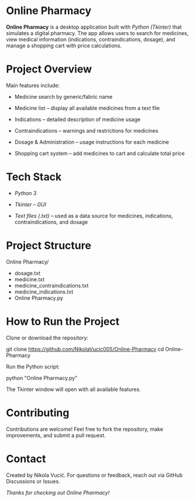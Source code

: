 # Online Pharmacy

**Online Pharmacy** is a desktop application built with *Python (Tkinter)* that simulates a digital pharmacy.
The app allows users to search for medicines, view medical information (indications, contraindications, dosage), and manage a shopping cart with price calculations.

# Project Overview

Main features include:

- Medicine search by generic/fabric name

- Medicine list – display all available medicines from a text file

- Indications – detailed description of medicine usage

- Contraindications – warnings and restrictions for medicines

- Dosage & Administration – usage instructions for each medicine

- Shopping cart system – add medicines to cart and calculate total price

# Tech Stack

- *Python 3*

- *Tkinter – GUI*

- *Text files (.txt)* – used as a data source for medicines, indications, contraindications, and dosage

# Project Structure

Online Pharmacy/
- dosage.txt
- medicine.txt                
- medicine_contraindications.txt              
- medicine_indications.txt
- Online Pharmacy.py

# How to Run the Project

Clone or download the repository:

git clone https://github.com/NikolaVucic005/Online-Pharmacy
cd Online-Pharmacy

Run the Python script:

python "Online Pharmacy.py"

The Tkinter window will open with all available features.

# Contributing

Contributions are welcome! Feel free to fork the repository, make improvements, and submit a pull request.

# Contact

Created by Nikola Vucić. For questions or feedback, reach out via GitHub Discussions or Issues.

*Thanks for checking out Online Pharmacy!*
